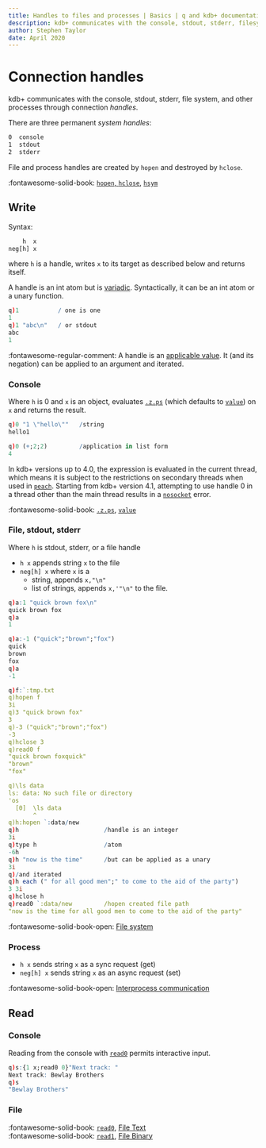 ```yaml
---
title: Handles to files and processes | Basics | q and kdb+ documentation
description: kdb+ communicates with the console, stdout, stderr, filesystem, and other processes through handles
author: Stephen Taylor
date: April 2020
---
```

# Connection handles


kdb+ communicates with the console, stdout, stderr, file system, and other processes through connection _handles_. 

There are three permanent _system handles_:

```txt
0  console
1  stdout
2  stderr
```

File and process handles are created by `hopen` and destroyed by `hclose`.

:fontawesome-solid-book:
[`hopen`, `hclose`](../ref/hopen.md),
[`hsym`](../ref/hsym.md)


## Write

Syntax:
```txt
    h  x
neg[h] x
```

where `h` is a handle, writes `x` to its target as described below and returns itself.

A handle is an int atom but is [variadic](glossary.md#variadic). 
Syntactically, it can be an int atom or a unary function.

```q
q)1           / one is one
1
q)1 "abc\n"   / or stdout
abc
1
```

:fontawesome-regular-comment:
A handle is an [applicable value](glossary.md#applicable-value). It (and its negation) can be applied to an argument and iterated. 


### Console

Where `h` is 0 and `x` is an object, evaluates [`.z.ps`](../ref/dotz.md#zps-set) (which defaults to [`value`](../ref/value.md)) on `x` and returns the result.

```q
q)0 "1 \"hello\""   /string
hello1

q)0 (+;2;2)         /application in list form
4
```

In kdb+ versions up to 4.0, the expression is evaluated in the current thread, which means it is subject to the restrictions on secondary threads when used in [`peach`](../ref/each.md). Starting from kdb+ version 4.1, attempting to use handle 0 in a thread other than the main thread results in a [`nosocket`](errors.md#nosocket) error.

:fontawesome-solid-book:
[`.z.ps`](../ref/dotz.md#zps-set), [`value`](../ref/value.md)


### File, stdout, stderr

Where `h` is stdout, stderr, or a file handle

-   `h x` appends string `x` to the file 
-   `neg[h] x` where `x` is a
    -   string, appends `x,"\n"` 
    -   list of strings, appends `x,'"\n"`
    to the file.

```q
q)a:1 "quick brown fox\n"
quick brown fox
q)a
1

q)a:-1 ("quick";"brown";"fox")
quick
brown
fox
q)a
-1

q)f:`:tmp.txt
q)hopen f
3i
q)3 "quick brown fox"
3
q)-3 ("quick";"brown";"fox")
-3
q)hclose 3
q)read0 f
"quick brown foxquick"
"brown"
"fox"

q)\ls data
ls: data: No such file or directory
'os
  [0]  \ls data
       ^
q)h:hopen `:data/new
q)h                        /handle is an integer
3i
q)type h                   /atom
-6h
q)h "now is the time"      /but can be applied as a unary
3i
q)/and iterated
q)h each (" for all good men";" to come to the aid of the party")
3 3i
q)hclose h
q)read0 `:data/new         /hopen created file path
"now is the time for all good men to come to the aid of the party"
```

:fontawesome-solid-book-open:
[File system](files.md)


### Process

-   `h x` sends string `x` as a sync request (get)
-   `neg[h] x` sends string `x` as an async request (set)

:fontawesome-solid-book-open:
[Interprocess communication](ipc.md)


## Read

### Console

Reading from the console with [`read0`](../ref/read0.md#system-or-process-handle) permits interactive input.

```q
q)s:{1 x;read0 0}"Next track: "
Next track: Bewlay Brothers
q)s
"Bewlay Brothers"
```


### File 

:fontawesome-solid-book:
[`read0`](../ref/read0.md), 
[File Text](../ref/file-text.md)
<br>
:fontawesome-solid-book:
[`read1`](../ref/read1.md), 
[File Binary](../ref/file-binary.md)




